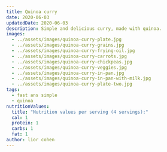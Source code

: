 ```yaml
---
title: Quinoa curry
date: 2020-06-03
updatedDate: 2020-06-03
description: Simple and delicious curry, made with quinoa.
images:
  - ../assets/images/quinoa-curry-plate.jpg
  - ../assets/images/quinoa-curry-grains.jpg
  - ../assets/images/quinoa-curry-frying-oil.jpg
  - ../assets/images/quinoa-curry-carrots.jpg
  - ../assets/images/quinoa-curry-chickpeas.jpg
  - ../assets/images/quinoa-curry-veggies.jpg
  - ../assets/images/quinoa-curry-in-pan.jpg
  - ../assets/images/quinoa-curry-in-pan-with-milk.jpg
  - ../assets/images/quinoa-curry-plate-two.jpg
tags:
  - fast ans simple
  - quinoa
nutritionValues:
  title: "Nutrition values per serving (4 servings):"
  cal: 1
  protein: 1
  carbs: 1
  fat: 1
author: lior cohen
---
```


<PrintView fileName="quinoa-curry" />
